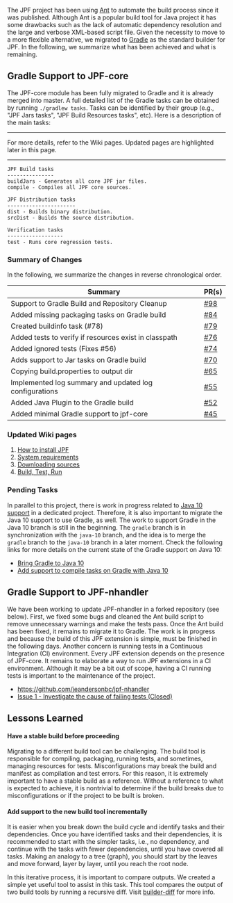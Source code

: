 The JPF project has been using [Ant](https://ant.apache.org/) to automate the build process since it was published. Although Ant is a popular build tool for Java project it has some drawbacks such as the lack of automatic dependency resolution and the large and verbose XML-based script file. Given the necessity to move to a more flexible alternative, we migrated to [Gradle](https://gradle.org/) as the standard builder for JPF. In the following, we summarize what has been achieved and what is remaining.

## Gradle Support to JPF-core

The JPF-core module has been fully migrated to Gradle and it is already merged into master.
A full detailed list of the Gradle tasks can be obtained by running `./gradlew tasks`. Tasks can be identified by their group (e.g., "JPF Jars tasks", "JPF Build Resources tasks", etc).
Here is a description of the main tasks:


***
For more details, refer to the Wiki pages. Updated pages are highlighted later in this page.
***


```
JPF Build tasks
---------------
buildJars - Generates all core JPF jar files.
compile - Compiles all JPF core sources.

JPF Distribution tasks
----------------------
dist - Builds binary distribution.
srcDist - Builds the source distribution.

Verification tasks
------------------
test - Runs core regression tests.
```

### Summary of Changes


In the following, we summarize the changes in reverse chronological order.

|Summary| PR(s) |
|---|---|
|Support to Gradle Build and Repository Cleanup | [#98](https://github.com/javapathfinder/jpf-core/pull/98) |
|Added missing packaging tasks on Gradle build | [#84](https://github.com/javapathfinder/jpf-core/pull/84) |
|Created buildinfo task (#78) | [#79](https://github.com/javapathfinder/jpf-core/pull/79) |
|Added tests to verify if resources exist in classpath | [#76](https://github.com/javapathfinder/jpf-core/pull/76) |
|Added ignored tests (Fixes #56) | [#74](https://github.com/javapathfinder/jpf-core/pull/74) |
|Adds support to Jar tasks on Gradle build | [#70](https://github.com/javapathfinder/jpf-core/pull/70) |
|Copying build.properties to output dir | [#65](https://github.com/javapathfinder/jpf-core/pull/75) |
|Implemented log summary and updated log configurations | [#55](https://github.com/javapathfinder/jpf-core/pull/55) |
|Added Java Plugin to the Gradle build | [#52](https://github.com/javapathfinder/jpf-core/pull/52) |
|Added minimal Gradle support to jpf-core | [#45](https://github.com/javapathfinder/jpf-core/pull/45) |



### Updated Wiki pages

1. [How to install JPF](https://github.com/javapathfinder/jpf-core/wiki/How-to-install-JPF)
2. [System requirements](https://github.com/javapathfinder/jpf-core/wiki/System-requirements)
3. [Downloading sources](https://github.com/javapathfinder/jpf-core/wiki/Downloading-sources)
4. [Build, Test, Run](https://github.com/javapathfinder/jpf-core/wiki/Build,-Test,-Run)

### Pending Tasks

In parallel to this project, there is work in progress related to [Java 10 support](https://github.com/javapathfinder/jpf-core/wiki/Support-Java-10-for-JPF-CORE) in a dedicated project.
Therefore, it is also important to migrate the Java 10 support to use Gradle, as well.
The work to support Gradle in the Java 10 branch is still in the beginning.
The `gradle` branch is in synchronization with the `java-10` branch, and the idea is to merge the `gradle` branch to the `java-10` branch in a later moment. Check the following links for more details on the current state of the Gradle support on Java 10:

* [Bring Gradle to Java 10](https://github.com/javapathfinder/jpf-core/issues/138)
* [Add support to compile tasks on Gradle with Java 10](https://github.com/javapathfinder/jpf-core/issues/139)

## Gradle Support to JPF-nhandler

We have been working to update JPF-nhandler in a forked repository (see below).
First, we fixed some bugs and cleaned the Ant build script to remove unnecessary warnings and make the tests pass.
Once the Ant build has been fixed, it remains to migrate it to Gradle.
The work is in progress and because the build of this JPF extension is simple, must be finished in the following days.
Another concern is running tests in a Continuous Integration (CI) environment. Every JPF extension depends on the presence of JPF-core. It remains to elaborate a way to run JPF extensions in a CI environment. Although it may be a bit out of scope, having a CI running tests is important to the maintenance of the project.

- https://github.com/jeandersonbc/jpf-nhandler
- [Issue 1 - Investigate the cause of failing tests (Closed)](https://github.com/jeandersonbc/jpf-nhandler/issues/1)

## Lessons Learned

#### Have a stable build before proceeding

Migrating to a different build tool can be challenging. The build tool is responsible for compiling, packaging, running tests, and sometimes, managing resources for tests. Misconfigurations may break the build and manifest as compilation and test errors. For this reason, it is extremely important to have a stable build as a reference. Without a reference to what is expected to achieve, it is nontrivial to determine if the build breaks due to misconfigurations or if the project to be built is broken.

#### Add support to the new build tool incrementally

It is easier when you break down the build cycle and identify tasks and their dependencies. Once you have identified tasks and their dependencies, it is recommended to start with the simpler tasks, i.e., no dependency, and continue with the tasks with fewer dependencies, until you have covered all tasks.
Making an analogy to a tree (graph), you should start by the leaves and move forward, layer by layer, until you reach the root node.

In this iterative process, it is important to compare outputs. We created a simple yet useful tool to assist in this task. This tool compares the output of two build tools by running a recursive diff. Visit [builder-diff](https://github.com/jeandersonbc/builder-diff) for more info.